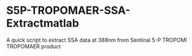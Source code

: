 # S5P-TROPOMAER-SSA-Extractmatlab
A quick script to extract SSA data at 388nm from Sentinal 5-P TROPOMI TROPOMAER product
